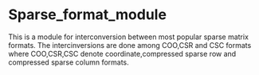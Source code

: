 # Sparse_format_module

This is a module for interconversion between most popular sparse matrix formats.
The intercinversions are done among COO,CSR and CSC formats where COO,CSR,CSC denote
coordinate,compressed sparse row and compressed sparse column formats.
